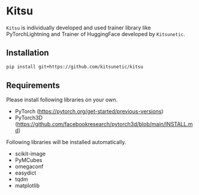 # Kitsu

`Kitsu` is individually developed and used trainer library like PyTorchLightning and Trainer of HuggingFace developed by `Kitsunetic`.


## Installation

```sh
pip install git+https://github.com/kitsunetic/kitsu
```


## Requirements

Please install following libraries on your own.

- PyTorch (https://pytorch.org/get-started/previous-versions)
- PyTorch3D (https://github.com/facebookresearch/pytorch3d/blob/main/INSTALL.md)


Following libraries will be installed automatically.

- scikit-image
- PyMCubes
- omegaconf
- easydict
- tqdm
- matplotlib
